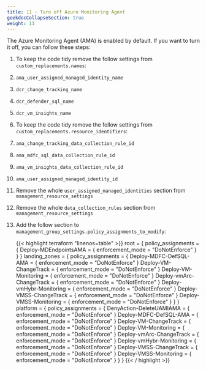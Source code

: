 ```yaml
---
title: 11 - Turn off Azure Monitoring Agent
geekdocCollapseSection: true
weight: 11
---
```


The Azure Monitoring Agent (AMA) is enabled by default. If you want to turn it off, you can follow these steps:

1. To keep the code tidy remove the follow settings from `custom_replacements.names`:
  1. `ama_user_assigned_managed_identity_name`
  1. `dcr_change_tracking_name`
  1. `dcr_defender_sql_name`
  1. `dcr_vm_insights_name`
1. To keep the code tidy remove the follow settings from `custom_replacements.resource_identifiers`:
  1. `ama_change_tracking_data_collection_rule_id`
  1. `ama_mdfc_sql_data_collection_rule_id`
  1. `ama_vm_insights_data_collection_rule_id`
  1. `ama_user_assigned_managed_identity_id`
1. Remove the whole `user_assigned_managed_identities` section from `management_resource_settings`
1. Remove the whole `data_collection_rules` section from `management_resource_settings`
1. Add the follow section to `management_group_settings.policy_assignments_to_modify`:
    
    {{< highlight terraform "linenos=table" >}}
    root = {
      policy_assignments = {
        Deploy-MDEndpointsAMA = {
          enforcement_mode = "DoNotEnforce"
        }
      }
    }
    landing_zones = {
      policy_assignments = {
        Deploy-MDFC-DefSQL-AMA = {
          enforcement_mode = "DoNotEnforce"
        }
        Deploy-VM-ChangeTrack = {
          enforcement_mode = "DoNotEnforce"
        }
        Deploy-VM-Monitoring = {
          enforcement_mode = "DoNotEnforce"
        }
        Deploy-vmArc-ChangeTrack = {
          enforcement_mode = "DoNotEnforce"
        }
        Deploy-vmHybr-Monitoring = {
          enforcement_mode = "DoNotEnforce"
        }
        Deploy-VMSS-ChangeTrack = {
          enforcement_mode = "DoNotEnforce"
        }
        Deploy-VMSS-Monitoring = {
          enforcement_mode = "DoNotEnforce"
        }
      }
    }
    platform = {
      policy_assignments = {
        DenyAction-DeleteUAMIAMA = {
          enforcement_mode = "DoNotEnforce"
        }
        Deploy-MDFC-DefSQL-AMA = {
          enforcement_mode = "DoNotEnforce"
        }
        Deploy-VM-ChangeTrack = {
          enforcement_mode = "DoNotEnforce"
        }
        Deploy-VM-Monitoring = {
          enforcement_mode = "DoNotEnforce"
        }
        Deploy-vmArc-ChangeTrack = {
          enforcement_mode = "DoNotEnforce"
        }
        Deploy-vmHybr-Monitoring = {
          enforcement_mode = "DoNotEnforce"
        }
        Deploy-VMSS-ChangeTrack = {
          enforcement_mode = "DoNotEnforce"
        }
        Deploy-VMSS-Monitoring = {
          enforcement_mode = "DoNotEnforce"
        }
      }
    }
    {{< / highlight >}}
